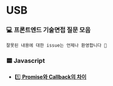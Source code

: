 # USB
### 💻 프론트엔드 기술면접 질문 모음
```
잘못된 내용에 대한 issue는 언제나 환영합니다 🤗
```

### 🟨 Javascript
- [1️⃣ **Promise와 Callback의 차이**](/Javascript/Promise와_Callback의_차이.md)